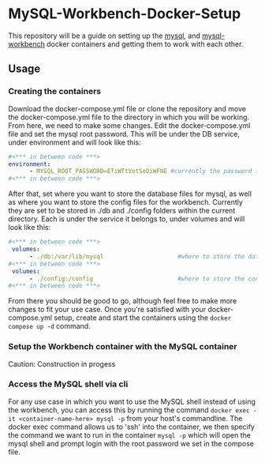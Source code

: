 # MySQL-Workbench-Docker-Setup
This repository will be a guide on setting up the [mysql](https://hub.docker.com/_/mysql/), and [mysql-workbench](https://hub.docker.com/r/linuxserver/mysql-workbench) docker containers and getting them to work with each other.

## Usage

### Creating the containers
Download the docker-compose.yml file or clone the repository and move the docker-compose.yml file to the directory in which you will be working. From here, we need to make some changes. Edit the docker-compose.yml file and set the mysql root password. This will be under the DB service, under environment and will look like this:
```yaml
#<*** in between code ***>
environment:
      - MYSQL_ROOT_PASSWORD=ETiWTtVotSoDiWFNE #currently the password is ETiWTtVotSoDiWFNE
#<*** in between code ***>
```

After that, set where you want to store the database files for mysql, as well as where you want to store the config files for the workbench. Currently they are set to be stored in ./db and ./config folders within the current directory. Each is under the service it belongs to, under volumes and will look like this:
```yaml
#<*** in between code ***>
 volumes:
      - ./db:/var/lib/mysql                     #where to store the database
#<*** in between code ***>
 volumes:
      - ./config:/config                        #where to store the config directory
#<*** in between code ***>
```

From there you should be good to go, although feel free to make more changes to fit your use case. Once you're satisfied with your docker-compose.yml setup, create and start the containers using the `docker compose up -d` command.


### Setup the Workbench container with the MySQL container
Caution: Construction in progess

### Access the MySQL shell via cli
For any use case in which you want to use the MySQL shell instead of using the workbench, you can access this by running the  command `docker exec -it <container-name-here> mysql -p` from your host's commandline. The docker exec command allows us to 'ssh' into the container, we then specify the command we want to run in the container `mysql -p` which will open the mysql shell and prompt login with the root password we set in the compose file.
